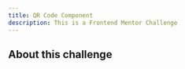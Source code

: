 ```yaml
---
title: QR Code Component
description: This is a Frontend Mentor Challenge
---
```


## About this challenge
